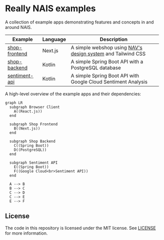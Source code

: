 # Really NAIS examples

A collection of example apps demonstrating features and concepts in and around NAIS.

| Example                        | Language | Description                                                          |
| ------------------------------ | -------- | -------------------------------------------------------------------- |
| [shop-frontend](swag-shop)     | Next.js  | A simple webshop using [NAV's design system][aksel] and Tailwind CSS |
| [shop-backend](shop-backend)   | Kotlin   | A simple Spring Boot API with a PostgreSQL database                  |
| [sentiment-api](sentiment-api) | Kotlin   | A simple Spring Boot API with Google Cloud Sentiment Analysis        |

A high-level overview of the example apps and their dependencies:

```mermaid
graph LR
  subgraph Browser Client
    A((React.js))
  end

  subgraph Shop Frontend
    B((Next.js))
  end

  subgraph Shop Backend
    C((Spring Boot))
    D((PostgreSQL))
  end

  subgraph Sentiment API
    E((Spring Boot))
    F((Google Cloud<br>Sentiment API))
  end

  A --> B
  B --> C
  C --> D
  C --> E
  E --> F

```

[aksel]: https://aksel.nav.no/

## License

The code in this repository is licensed under the MIT license. See [LICENSE](LICENSE) for more information.
